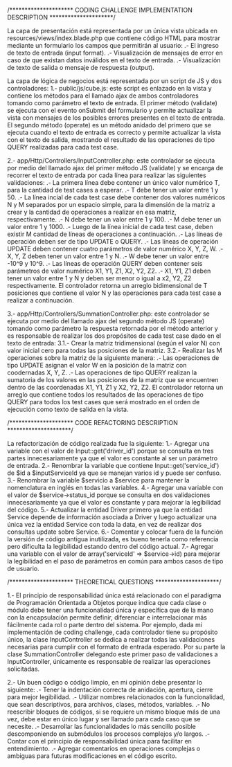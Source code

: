 /********************* CODING CHALLENGE IMPLEMENTATION DESCRIPTION *********************/

La capa de presentación está representada por un única vista ubicada en resources/views/index.blade.php que contiene código HTML para mostrar mediante un formulario los campos que permitirán al usuario:
.- El ingreso de texto de entrada (input format).
.- Visualización de mensajes de error en caso de que existan datos inválidos en el texto de entrada.
.- Visualización de texto de salida o mensaje de respuesta (output).

La capa de lógica de negocios está representada por un script de JS y dos controladores:
1.- public/js/cube.js: este script es enlazado en la vista y contiene los métodos para el llamado ajax de ambos controladores tomando como parámetro el texto de entrada. 
El primer método (validate) se ejecuta con el evento onSubmit del formulario y permite actualizar la vista con mensajes de los posibles errores presentes en el texto de entrada. 
El segundo método (operate) es un método anidado del primero que se ejecuta cuando el texto de entrada es correcto y permite actualizar la vista con el texto de salida, mostrando el resultado de las operaciones de tipo QUERY realizadas para cada test case.

2.- app/Http/Controllers/InputController.php: este controlador se ejecuta por medio del llamado ajax del primer método JS (validate) y se encarga de recorrer el texto de entrada por cada línea para realizar las siguientes validaciones:
.- La primera línea debe contener un único valor numérico T, para la cantidad de test cases a esperar.
.- T debe tener un valor entre 1 y 50. 
.- La línea incial de cada test case debe contener dos valores numéricos N y M separados por un espacio simple, para la dimensión de la matriz a crear y la cantidad de operaciones a realizar en esa matriz, respectivamente.
.- N debe tener un valor entre 1 y 100.
.- M debe tener un valor entre 1 y 1000.
.- Luego de la línea inicial de cada test case, deben existir M cantidad de líneas de operaciones a continuación.
.- Las líneas de operación deben ser de tipo UPDATE o QUERY.
.- Las líneas de operación UPDATE deben contener cuatro parámetros de valor numérico X, Y, Z, W.
.- X, Y, Z deben tener un valor entre 1 y N.
.- W debe tener un valor entre -10^9 y 10^9.
.- Las líneas de operación QUERY deben contener seis parámetros de valor numérico X1, Y1, Z1, X2, Y2, Z2.
.- X1, Y1, Z1 deben tener un valor entre 1 y N y deben ser menor o igual a x2, Y2, Z2 respectivamente.
El controlador retorna un arreglo bidimensional de T posiciones que contiene el valor N y las operaciones para cada test case a realizar a continuación.

3.- app/Http/Controllers/SummationController.php: este controlador se ejecuta por medio del llamado ajax del segundo método JS (operate) tomando como parámetro la respuesta retornada por el método anterior y es responsable de realizar los dos propósitos de cada test case dado en el texto de entrada:
3.1.- Crear la matriz tridimensional (según el valor N) con valor inicial cero para todas las posiciones de la matriz.
3.2.- Realizar las M operaciones sobre la matriz de la siguiente manera:
.- Las operaciones de tipo UPDATE asignan el valor W en la posición de la matriz con coodernadas X, Y, Z.
.- Las operaciones de tipo QUERY realizan la sumatoria de los valores en las posiciones de la matriz que se encuentren dentro de las coordenadas X1, Y1, Z1 y X2, Y2, Z2.
El controlador retorna un arreglo que contiene todos los resultados de las operaciones de tipo QUERY para todos los test cases que será mostrado en el orden de ejecución como texto de salida en la vista.

/********************* CODE REFACTORING DESCRIPTION *********************/

La refactorización de código realizada fue la siguiente:
1.- Agregar una variable con el valor de Input::get('driver_id') porque se consulta en tres partes innecesariamente ya que el valor es constante al ser un parámetro de entrada.
2.- Renombrar la variable que contiene Input::get('service_id') de $id a $inputServiceId ya que se manejan varios id y puede ser confuso.
3.- Renombrar la variable $servicio a $service para mantener la nomenclatura en inglés en todas las variables.
4.- Agregar una variable con el valor de $service->status_id porque se consulta en dos validaciones innecesariamente ya que el valor es constante y para mejorar la legibilidad del código.
5.- Actualizar la entidad Driver primero ya que la entidad Service depende de información asociada a Driver y luego actualizar una única vez la entidad Service con toda la data, en vez de realizar dos consultas update sobre Service.
6.- Comentar y colocar fuera de la función la versión de código antigua inutilizada, es bueno tenerla como referencia pero dificulta la legibilidad estando dentro del código actual.
7.- Agregar una variable con el valor de array('serviceId' => $service->id) para mejorar la legibilidad en el paso de parámetros en común para ambos casos de tipo de usuario.

/********************* THEORETICAL QUESTIONS *********************/

1.- El principio de responsabilidad única está relacionado con el paradigma de Programación Orientada a Objetos porque indica que cada clase o módulo debe tener una funcionalidad única y específica que de la mano con la encapsulación permite definir, diferenciar e interrelacionar más fácilmente cada rol o parte dentro del sistema. Por ejemplo, dada mi implementación de coding challenge, cada controlador tiene su propósito único, la clase InputController se dedica a realizar todas las validaciones necesarias para cumplir con el formato de entrada esperado. Por su parte la clase SummationController delegando este primer paso de validaciones a InputController, únicamente es responsable de realizar las operaciones solicitadas.

2.- Un buen código o código limpio, en mi opinión debe presentar lo siguiente: 
.- Tener la indentación correcta de anidación, apertura, cierre para mejor legibilidad.
.- Utilizar nombres relacionados con la funcionalidad, que sean descriptivos, para archivos, clases, métodos, variables.
.- No reescribir bloques de códigos, si se requiere un mismo bloque más de una vez, debe estar en único lugar y ser llamado para cada caso que se necesite.
.- Desarrollar las funcionalidades lo más sencillo posible descomponiendo en submódulos los procesos complejos y/o largos.
.- Contar con el principio de responsabilidad única para facilitar en entendimiento.
.- Agregar comentarios en operaciones complejas o ambiguas para futuras modificaciones en el código escrito.